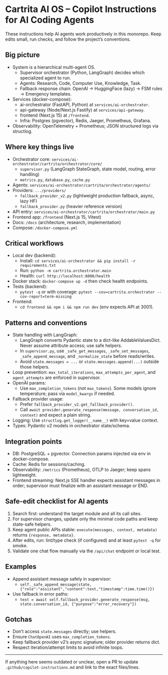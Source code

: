 # Cartrita AI OS – Copilot Instructions for AI Coding Agents

These instructions help AI agents work productively in this monorepo. Keep edits small, run checks, and follow the project’s conventions.

## Big picture
- System is a hierarchical multi-agent OS.
  - Supervisor orchestrator (Python, LangGraph) decides which specialized agent to run.
  - Agents: Research, Code, Computer Use, Knowledge, Task.
  - Fallback response chain: OpenAI → HuggingFace (lazy) → FSM rules → Emergency templates.
- Services (docker-compose):
  - ai-orchestrator (FastAPI, Python) at `services/ai-orchestrator`.
  - api-gateway (Node/Next.js Fastify) at `services/api-gateway`.
  - frontend (Next.js 15) at `/frontend`.
  - Infra: Postgres (pgvector), Redis, Jaeger, Prometheus, Grafana.
- Observability: OpenTelemetry + Prometheus; JSON structured logs via structlog.

## Where key things live
- Orchestrator core: `services/ai-orchestrator/cartrita/orchestrator/core/`
  - `supervisor.py` (LangGraph StateGraph, state model, routing, error handling)
  - `metrics.py`, `database.py`, `cache.py`
- Agents: `services/ai-orchestrator/cartrita/orchestrator/agents/`
- Providers: `.../providers/`
  - `fallback_provider_v2.py` (lightweight production fallback, async, lazy HF)
  - `fallback_provider.py` (heavier reference version)
- API entry: `services/ai-orchestrator/cartrita/orchestrator/main.py`
- Frontend app: `/frontend` (Next.js 15, Vitest)
- Docs: `/docs` (architecture, research, implementation)
- Compose: `/docker-compose.yml`

## Critical workflows
- Local dev (backend):
  - Install: `cd services/ai-orchestrator && pip install -r requirements.txt`
  - Run: `python -m cartrita.orchestrator.main`
  - Health: `curl http://localhost:8000/health`
- Docker stack: `docker-compose up -d` then check health endpoints.
- Tests (backend):
  - `pytest -q` or with coverage: `pytest --cov=cartrita.orchestrator --cov-report=term-missing`
- Frontend:
  - `cd frontend && npm i && npm run dev` (env expects API at 3001).

## Patterns and conventions
- State handling with LangGraph:
  - LangGraph converts Pydantic state to a dict-like AddableValuesDict. Never assume attribute access; use safe helpers.
  - In `supervisor.py`, use `_safe_get_messages`, `_safe_set_messages`, `_safe_append_message`, and `_normalize_state` before reads/writes.
  - Avoid `state.messages = ...` or `state.messages.append(...)` outside those helpers.
- Loop prevention: `max_total_iterations`, `max_attempts_per_agent`, and `agent_attempts` are enforced in supervisor.
- OpenAI params:
  - Use `max_completion_tokens` (not `max_tokens`). Some models ignore temperature; pass via `model_kwargs` if needed.
- Fallback provider usage:
  - Prefer `fallback_provider_v2.get_fallback_provider()`.
  - Call `await provider.generate_response(message, conversation_id, context)` and expect a plain string.
- Logging: Use `structlog.get_logger(__name__)` with key=value context.
- Types: Pydantic v2 models in orchestrator state/schema.

## Integration points
- DB: PostgreSQL + pgvector. Connection params injected via env in docker-compose.
- Cache: Redis for sessions/caching.
- Observability: `/metrics` (Prometheus), OTLP to Jaeger; keep spans lightweight.
- Frontend streaming: Next.js SSE handler expects assistant messages in order; supervisor must finalize with an assistant message or END.

## Safe-edit checklist for AI agents
1. Search first: understand the target module and all its call sites.
2. For supervisor changes, update only the minimal code paths and keep state-safe helpers.
3. Keep agent public APIs stable: `execute(messages, context, metadata)` returns `{response, metadata}`.
4. After edits, run: lint/type check (if configured) and at least `pytest -q` for smoke.
5. Validate one chat flow manually via the `/api/chat` endpoint or local test.

## Examples
- Append assistant message safely in supervisor:
  - `self._safe_append_message(state, {"role":"assistant","content":text,"timestamp":time.time()})`
- Use fallback in error paths:
  - `text = await self.fallback_provider.generate_response(msg, state.conversation_id, {"purpose":"error_recovery"})`

## Gotchas
- Don’t access `state.messages` directly; use helpers.
- Ensure `ChatOpenAI` uses `max_completion_tokens`.
- Keep fallback provider v2’s async signature; older provider returns dict.
- Respect iteration/attempt limits to avoid infinite loops.

---
If anything here seems outdated or unclear, open a PR to update `.github/copilot-instructions.md` and link to the exact files/lines.
